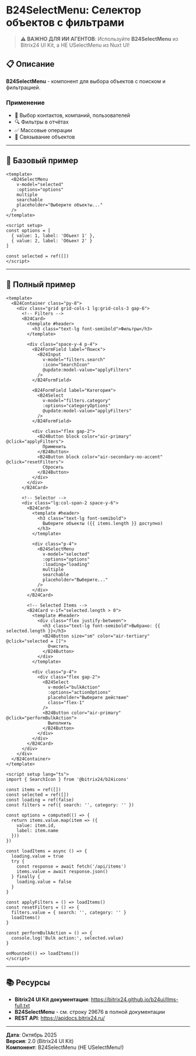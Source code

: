 # B24SelectMenu: Селектор объектов с фильтрами

> **⚠️ ВАЖНО ДЛЯ ИИ АГЕНТОВ**: Используйте **B24SelectMenu** из Bitrix24 UI Kit, а НЕ USelectMenu из Nuxt UI!

## 📋 Описание

**B24SelectMenu** - компонент для выбора объектов с поиском и фильтрацией.

### Применение

- 👥 Выбор контактов, компаний, пользователей
- 🔍 Фильтры в отчётах
- ✅ Массовые операции
- 🔗 Связывание объектов

---

## 🎯 Базовый пример

```vue
<template>
  <B24SelectMenu
    v-model="selected"
    :options="options"
    multiple
    searchable
    placeholder="Выберите объекты..."
  />
</template>

<script setup>
const options = [
  { value: 1, label: 'Объект 1' },
  { value: 2, label: 'Объект 2' }
]

const selected = ref([])
</script>
```

---

## 💼 Полный пример

```vue
<template>
  <B24Container class="py-8">
    <div class="grid grid-cols-1 lg:grid-cols-3 gap-6">
      <!-- Filters -->
      <B24Card>
        <template #header>
          <h3 class="text-lg font-semibold">Фильтры</h3>
        </template>

        <div class="space-y-4 p-4">
          <B24FormField label="Поиск">
            <B24Input
              v-model="filters.search"
              :icon="SearchIcon"
              @update:model-value="applyFilters"
            />
          </B24FormField>

          <B24FormField label="Категория">
            <B24Select
              v-model="filters.category"
              :options="categoryOptions"
              @update:model-value="applyFilters"
            />
          </B24FormField>

          <div class="flex gap-2">
            <B24Button block color="air-primary" @click="applyFilters">
              Применить
            </B24Button>
            <B24Button block color="air-secondary-no-accent" @click="resetFilters">
              Сбросить
            </B24Button>
          </div>
        </div>
      </B24Card>

      <!-- Selector -->
      <div class="lg:col-span-2 space-y-6">
        <B24Card>
          <template #header>
            <h3 class="text-lg font-semibold">
              Выберите объекты ({{ items.length }} доступно)
            </h3>
          </template>

          <div class="p-4">
            <B24SelectMenu
              v-model="selected"
              :options="options"
              :loading="loading"
              multiple
              searchable
              placeholder="Выберите..."
            />
          </div>
        </B24Card>

        <!-- Selected Items -->
        <B24Card v-if="selected.length > 0">
          <template #header>
            <div class="flex justify-between">
              <h3 class="text-lg font-semibold">Выбрано: {{ selected.length }}</h3>
              <B24Button size="sm" color="air-tertiary" @click="selected = []">
                Очистить
              </B24Button>
            </div>
          </template>

          <div class="p-4">
            <div class="flex gap-2">
              <B24Select
                v-model="bulkAction"
                :options="actionOptions"
                placeholder="Выберите действие"
                class="flex-1"
              />
              <B24Button color="air-primary" @click="performBulkAction">
                Выполнить
              </B24Button>
            </div>
          </div>
        </B24Card>
      </div>
    </div>
  </B24Container>
</template>

<script setup lang="ts">
import { SearchIcon } from '@bitrix24/b24icons'

const items = ref([])
const selected = ref([])
const loading = ref(false)
const filters = ref({ search: '', category: '' })

const options = computed(() => {
  return items.value.map(item => ({
    value: item.id,
    label: item.name
  }))
})

const loadItems = async () => {
  loading.value = true
  try {
    const response = await fetch('/api/items')
    items.value = await response.json()
  } finally {
    loading.value = false
  }
}

const applyFilters = () => loadItems()
const resetFilters = () => {
  filters.value = { search: '', category: '' }
  loadItems()
}

const performBulkAction = () => {
  console.log('Bulk action:', selected.value)
}

onMounted(() => loadItems())
</script>
```

---

## 📚 Ресурсы

- **Bitrix24 UI Kit документация**: https://bitrix24.github.io/b24ui/llms-full.txt
- **B24SelectMenu** - см. строку 29676 в полной документации
- **REST API**: https://apidocs.bitrix24.ru/

---

**Дата**: Октябрь 2025  
**Версия**: 2.0 (Bitrix24 UI Kit)  
**Компонент**: B24SelectMenu (НЕ USelectMenu!)
